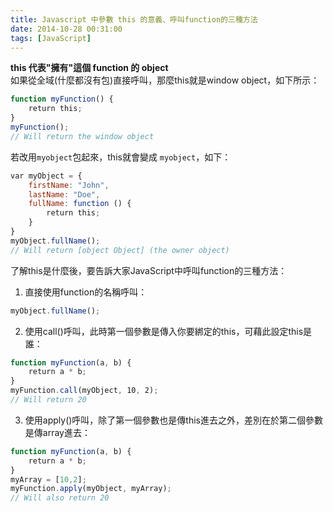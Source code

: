 ```yaml
---
title: Javascript 中參數 this 的意義、呼叫function的三種方法
date: 2014-10-28 00:31:00
tags: [JavaScript]
---
```


**this 代表"擁有"這個 function 的 object**  
如果從全域(什麼都沒有包)直接呼叫，那麼this就是window object，如下所示：
```Javascript
function myFunction() {
    return this;
}
myFunction();
// Will return the window object
```
<!-- more -->

若改用`myobject`包起來，this就會變成 `myobject`，如下：
```Javascript
var myObject = {
    firstName: "John",
    lastName: "Doe",
    fullName: function () {  
        return this;  
    }  
}  
myObject.fullName(); 
// Will return [object Object] (the owner object)
```


了解this是什麼後，要告訴大家JavaScript中呼叫function的三種方法：

1. 直接使用function的名稱呼叫：  
```Javascript
myObject.fullName();
```
2. 使用call()呼叫，此時第一個參數是傳入你要綁定的this，可藉此設定this是誰：
```Javascript
function myFunction(a, b) {  
    return a * b;  
}  
myFunction.call(myObject, 10, 2);      
// Will return 20
```
3.  使用apply()呼叫，除了第一個參數也是傳this進去之外，差別在於第二個參數是傳array進去：
```Javascript
function myFunction(a, b) {  
    return a * b;  
}  
myArray = [10,2];  
myFunction.apply(myObject, myArray);   
// Will also return 20
```
    